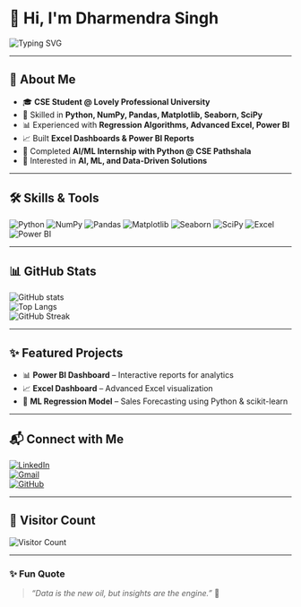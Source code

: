 # 👋 Hi, I'm Dharmendra Singh  

![Typing SVG](https://readme-typing-svg.herokuapp.com?color=36BCF7&size=25&center=true&vCenter=true&width=1000&lines=CSE+Student;Python+%7C+NumPy+%7C+Pandas+%7C+Matplotlib+%7C+Seaborn+%7C+SciPy;Excel+%7C+Power+BI+%7C+Machine+Learning;Summer+Internship+in+AI+ML+with+Python+%40+CSE+Pathshala;Passionate+about+turning+Data+into+Insights)

---

## 🚀 About Me  
- 🎓 **CSE Student @ Lovely Professional University**  
- 🐍 Skilled in **Python, NumPy, Pandas, Matplotlib, Seaborn, SciPy**  
- 📊 Experienced with **Regression Algorithms, Advanced Excel, Power BI**  
- 📈 Built **Excel Dashboards & Power BI Reports**  
- 🤖 Completed **AI/ML Internship with Python @ CSE Pathshala**  
- 🌟 Interested in **AI, ML, and Data-Driven Solutions**  

---

## 🛠️ Skills & Tools  

![Python](https://img.shields.io/badge/Python-3776AB?style=for-the-badge&logo=python&logoColor=white)
![NumPy](https://img.shields.io/badge/Numpy-013243?style=for-the-badge&logo=numpy&logoColor=white)
![Pandas](https://img.shields.io/badge/Pandas-150458?style=for-the-badge&logo=pandas&logoColor=white)
![Matplotlib](https://img.shields.io/badge/Matplotlib-005C5C?style=for-the-badge&logo=plotly&logoColor=white)
![Seaborn](https://img.shields.io/badge/Seaborn-4E7DAC?style=for-the-badge&logo=plotly&logoColor=white)
![SciPy](https://img.shields.io/badge/SciPy-8CAAE6?style=for-the-badge&logo=scipy&logoColor=white)
![Excel](https://img.shields.io/badge/Excel-217346?style=for-the-badge&logo=microsoft-excel&logoColor=white)
![Power BI](https://img.shields.io/badge/Power%20BI-F2C811?style=for-the-badge&logo=powerbi&logoColor=black)

---

## 📊 GitHub Stats  

![GitHub stats](https://github-readme-stats.vercel.app/api?username=YOUR_USERNAME&show_icons=true&theme=radical)  
![Top Langs](https://github-readme-stats.vercel.app/api/top-langs/?username=YOUR_USERNAME&layout=compact&theme=radical)  
![GitHub Streak](https://streak-stats.demolab.com?user=YOUR_USERNAME&theme=radical)  

---

## ✨ Featured Projects  

- 📊 **Power BI Dashboard** – Interactive reports for analytics  
- 📈 **Excel Dashboard** – Advanced Excel visualization  
- 🤖 **ML Regression Model** – Sales Forecasting using Python & scikit-learn  

---

## 📬 Connect with Me  

[![LinkedIn](https://img.shields.io/badge/LinkedIn-0A66C2?style=for-the-badge&logo=linkedin&logoColor=white)](https://linkedin.com/in/YOUR_LINKEDIN)  
[![Gmail](https://img.shields.io/badge/Gmail-D14836?style=for-the-badge&logo=gmail&logoColor=white)](mailto:your.email@example.com)  
[![GitHub](https://img.shields.io/badge/GitHub-100000?style=for-the-badge&logo=github&logoColor=white)](https://github.com/YOUR_USERNAME)  

---

## 👀 Visitor Count  

![Visitor Count](https://profile-counter.glitch.me/YOUR_USERNAME/count.svg)  

---

### ✨ Fun Quote
> *“Data is the new oil, but insights are the engine.”* 🚀
